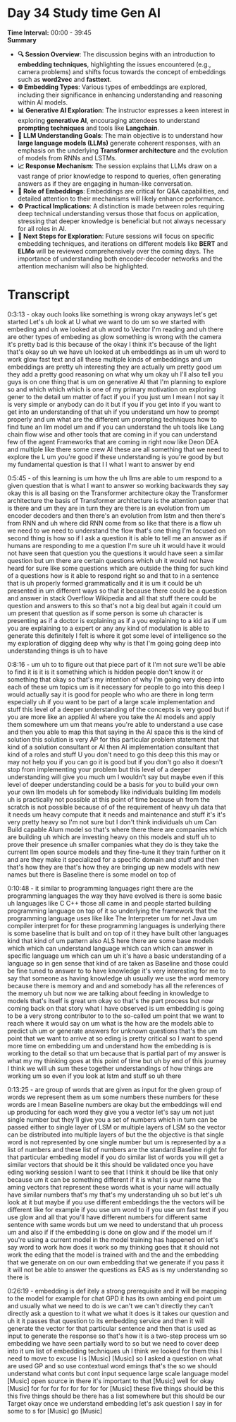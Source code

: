 # Day 34 Study time Gen AI

**Time Interval:** 00:00 - 39:45  
**Summary**  
- **🔍 Session Overview**: The discussion begins with an introduction to **embedding techniques**, highlighting the issues encountered (e.g., camera problems) and shifts focus towards the concept of embeddings such as **word2vec** and **fasttext**.
- **🌐 Embedding Types**: Various types of embeddings are explored, including their significance in enhancing understanding and reasoning within AI models.
- **📊 Generative AI Exploration**: The instructor expresses a keen interest in exploring **generative AI**, encouraging attendees to understand **prompting techniques** and tools like **Langchain**.
- **🤖 LLM Understanding Goals**: The main objective is to understand how **large language models (LLMs)** generate coherent responses, with an emphasis on the underlying **Transformer architecture** and the evolution of models from RNNs and LSTMs.
- **📈 Response Mechanism**: The session explains that LLMs draw on a vast range of prior knowledge to respond to queries, often generating answers as if they are engaging in human-like conversation.
- **🔧 Role of Embeddings**: Embeddings are critical for Q&A capabilities, and detailed attention to their mechanisms will likely enhance performance.
- **⚙️ Practical Implications**: A distinction is made between roles requiring deep technical understanding versus those that focus on application, stressing that deeper knowledge is beneficial but not always necessary for all roles in AI.
- **📅 Next Steps for Exploration**: Future sessions will focus on specific embedding techniques, and iterations on different models like **BERT** and **ELMo** will be reviewed comprehensively over the coming days. The importance of understanding both encoder-decoder networks and the attention mechanism will also be highlighted.

# Transcript 


0:3:13 -  okay ouch looks like something is wrong okay anyways let's get started Let's uh look at U what we want to do um so we started with embeding and uh we looked at uh word to Vector I'm reading and uh there are other types of embeding as glow something is wrong with the camera it's pretty bad is this because of the okay I think it's because of the light that's okay so uh we have uh looked at uh embeddings as in um uh word to work glow fast text and all these multiple kinds of embeddings and um embeddings are pretty uh interesting they are actually um pretty good um they add a pretty good reasoning on what why um okay uh I'll also tell you guys is on one thing that is um on generative AI that I'm planning to explore so and which which which is one of my primary motivation on exploring gener to the detail um matter of fact if you if you just um I mean I not say it is very simple or anybody can do it but if you if you get into if you want to get into an understanding of that uh if you understand um how to prompt properly and um what are the different um prompting techniques how to find tune an llm model um and if you can understand the uh tools like Lang chain flow wise and other tools that are coming in if you can understand few of the agent Frameworks that are coming in right now like Deon DEA and multiple like there some crew AI these are all something that we need to explore the L um you're good if these understanding is you're good by but my fundamental question is that I I what I want to answer by end

0:5:45 -  of this learning is um how the uh llms are able to um respond to a given question that is what I want to answer so working backwards they say okay this is all basing on the Transformer architecture okay the Transformer architecture the basis of Transformer architecture is the attention paper that is there and um they are in turn they are there is an evolution from um encoder decoders and then there's an evolution from lstm and then there's from RNN and uh where did RNN come from so like that there is a flow uh we need to we need to understand the flow that's one thing I'm focused on second thing is how so if I ask a question it is able to tell me an answer as if humans are responding to me a question I'm sure uh it would have it would not have seen that question you the questions it would have seen a similar question but um there are certain questions which uh it would not have heard for sure like some questions which are outside the thing for such kind of a questions how is it able to respond right so and that to in a sentence that is uh properly formed grammatically and it is um it could be uh presented in um different ways so that it because there could be a question and answer in stack Overflow Wikipedia and all that stuff there could be question and answers to this so that's not a big deal but again it could um um present that question as if some person is some uh character is presenting as if a doctor is explaining as if a you explaining to a kid as if um you are explaining to a expert or any any kind of modulation is able to generate this definitely I felt is where it got some level of intelligence so the my exploration of digging deep why why is that I'm going going deep into understanding things is uh to have

0:8:16 -  um uh to to figure out that piece part of it I'm not sure we'll be able to find it is it is it something which is hidden people don't know it or something that okay so that's my intention of why I'm going very deep into each of these um topics um is it necessary for people to go into this deep I would actually say it is good for people who who are there in long term especially uh if you want to be part of a large scale implementation and stuff this level of a deeper understanding of the concepts is very good but if you are more like an applied AI where you take the AI models and apply them somewhere um um that means you're able to understand a use case and then you able to map this that saying in the AI space this is the kind of solution this solution is very AP for this particular problem statement that kind of a solution consultant or AI then AI implementation consultant that kind of a roles and stuff U you don't need to go this deep this this may or may not help you if you can go it is good but if you don't go also it doesn't stop from implementing your problem but this level of a deeper understanding will give you much um I wouldn't say but maybe even if this level of deeper understanding could be a basis for you to build your own your own llm models uh for somebody like individuals building llm models uh is practically not possible at this point of time because uh from the scratch is not possible because of of the requirement of heavy uh data that it needs um heavy compute that it needs and maintenance and stuff it's it's very pretty heavy so I'm not sure but I don't think individuals uh um Can Build capable Alum model so that's where there there are companies which are building uh which are investing heavy on this models and stuff uh to prove their presence uh smaller companies what they do is they take the current llm open source models and they fine-tune it they train further on it and are they make it specialized for a specific domain and stuff and then that's how they are that's how they are bringing up new models with new names but there is Baseline there is some model on top of

0:10:48 -  it similar to programming languages right there are the programming languages the way they have evolved is there is some basic uh languages like C C++ those all came in and people started building programming language on top of it so underlying the framework that the programming language uses like like The Interpreter um for net Java um compiler interpret for for these programming languages is underlying there is some baseline that is built and on top of it they have built other languages kind that kind of um pattern also ALS here there are some base models which which can understand language which can which can answer in specific language um which can um uh it's have a basic understanding of a language so in gen sense that kind of are taken as Baseline and those could be fine tuned to answer to to have knowledge it's very interesting for me to say that someone as having knowledge uh usually we use the word memory because there is memory and and and somebody has all the references of the memory uh but now we are talking about feeding in knowledge to models that's itself is great um okay so that's the part process but now coming back on that story what I have observed is um embedding is going to be a very strong contributor to to the so-called um point that we want to reach where it would say on um what is the how are the models able to predict uh um or generate answers for unknown questions that's the um point that we want to arrive at so eding is pretty critical so I want to spend more time on embedding um and understand how the embedding is is working to the detail so that um because that is partial part of my answer is what my my thinking goes at this point of time but uh by end of this journey I think we will uh sum these together understandings of how things are working um so even if you look at lstm and stuff so uh there

0:13:25 -  are group of words that are given as input for the given group of words we represent them as um some numbers these numbers for these words are I mean Baseline numbers are okay but the embeddings will end up producing for each word they give you a vector let's say um not just single number but they'll give you a set of numbers which in turn can be passed either to single layer of LSM or multiple layers of LSM so the vector can be distributed into multiple layers of but the the objective is that single word is not represented by one single number but um is represented by a a list of numbers and these list of numbers are the standard Baseline right for that particular embeding model if you do similar list of words you will get a similar vectors that should be it this should be validated once you have eding working session I want to see that I think it should be like that only because um it can be something different if it is what is your name the aming vectors that represent these words what is your name will actually have similar numbers that's my that's my understanding uh so but let's uh look at it but maybe if you use different embeddings the the vectors will be different like for example if you use um word to if you use um fast text if you use glow and all that you'll have different numbers for different same sentence with same words but um we need to understand that uh process um and also if if the embedding is done on glow and if the model um if you're using a current model in the model training has happened on let's say word to work how does it work so my thinking goes that it should not work the eding that the model is trained with and the and the embedding that we generate on on our own embedding that we generate if you pass it it will not be able to answer the questions as EAS as is my understanding so there is

0:26:19 -  embedding is def itely a strong prerequisite and it will be mapping to the model for example for chat GPD it has its own ambing end point um and usually what we need to do is we can't we can't directly they can't directly ask a question to it what we what it does is it takes our question and uh it it passes that question to its embedding service and then it will generate the vector for that particular sentence and then that is used as input to generate the response so that's how it is a two-step process um so embedding we have seen partially word to so but we need to cover deep into it um list of embedding techniques uh I think we looked for them this I need to move to excuse I is [Music] [Music] so I asked a question on what are used GP and so use contextual word emings that's the so we should understand what conts but cont input sequence large scale language model [Music] open source in there it's important to that [Music] well for okay [Music] for for for for for for for for [Music] these five things should be this this five things should be there has a list somewhere but this should be our Target okay once we understand embedding let's ask question I say in for some to s for [Music] go [Music]